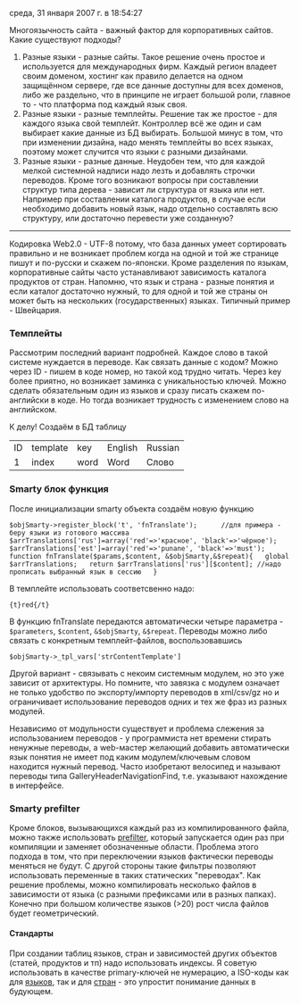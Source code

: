 среда, 31 января 2007 г. в 18:54:27

Многоязычность сайта - важный фактор для корпоративных сайтов. Какие существуют подходы?

1. Разные языки - разные сайты. Такое решение очень простое и используется для международных фирм. Каждый регион владеет своим доменом, хостинг как правило делается на одном защищённом сервере, где все данные доступны для всех доменов, либо же раздельно, что в принципе не играет большой роли, главное то - что платформа под каждый язык своя.
2. Разные языки - разные темплейты. Решение так же простое - для каждого языка свой темплейт. Контроллер всё же один и сам выбирает какие данные из БД выбирать. Большой минус в том, что при изменении дизайна, надо менять темплейты во всех языках, поэтому может случится что языки с разными дизайнами.
3. Разные языки - разные данные. Неудобен тем, что для каждой мелкой системной надписи надо лезть и добавлять строчки переводов. Кроме того возникают вопросы при составлении структур типа дерева - зависит ли структура от языка или нет. Например при составлении каталога продуктов, в случае если необходимо добавить новый язык, надо отдельно составлять всю структуру, или достаточно перевести уже созданную?

---

Кодировка Web2.0 - UTF-8 потому, что база данных умеет сортировать правильно и не возникает проблем когда на одной и той же странице пишут и по-русски и скажем по-японски. Кроме разделения по языкам, корпоративные сайты часто устанавливают зависимость каталога продуктов от стран. Напомню, что язык и страна - разные понятия и если каталог достаточно нужный, то для одной и той же страны он может быть на нескольких (государственных) языках. Типичный пример - Швейцария.

### Темплейты

Рассмотрим последний вариант подробней. Каждое слово в такой системе нуждается в переводе. Как связать данные с кодом? Можно через ID - пишем в коде номер, но такой код трудно читать. Через key более приятно, но возникает заминка с уникальностью ключей. Можно сделать обязательным один из языков и сразу писать скажем по-английски в коде. Но тогда возникает трудность с изменением слово на английском.

К делу! Создаём в БД таблицу

|   |   |   |   |   |
|---|---|---|---|---|
|ID|template|key|English|Russian|
|1|index|word|Word|Слово|

### Smarty блок функция

После инициализации smarty объекта создаём новую функцию

`$objSmarty->register_block('t', 'fnTranslate');      //для примера - беру языки из готового массива   $arrTranslations['rus']=array('red'=>'красное', 'black'=>'чёрное');   $arrTranslations['est']=array('red'=>'punane', 'black'=>'must');      function fnTranslate($params,$content, &$objSmarty,&$repeat){   global $arrTranslations;   return $arrTranslations['rus'][$content]; //надо прописать выбранный язык в сессию   }`

В темплейте использовать соответсвенно надо:

`{t}red{/t}`

В функцию fnTranslate передаются автоматически четыре параметра - `$parameters`, `$content`, `&$objSmarty`, `&$repeat`. Переводы можно либо связать с конкретным темплейт-файлов, воспользовавшись

`$objSmarty->_tpl_vars['strContentTemplate']`

Другой вариант - связывать с некоим системным модулем, но это уже зависит от архитектуры. Но помните, что завязка с модулем означает не только удобство по экспорту/импорту переводов в xml/csv/gz но и ограничивает использование переводов одних и тех же фраз из разных модулей.

Независимо от модульности существует и проблема слежения за использованием переводов - у программиста нет времени стирать ненужные переводы, а web-мастер желающий добавить автоматически язык понятия не имеет под каким модулем/ключевым словом находится нужный перевод. Часто изобретают велосипед и называют переводы типа GalleryHeaderNavigationFind, т.е. указывают нахождение в интерфейсе.

### Smarty prefilter

Кроме блоков, вызывающихся каждый раз из компилированного файла, можно также использовать [prefilter](http://www.smarty.net/manual/en/api.register.prefilter.php), который запускается один раз при компиляции и заменяет обозначенные области. Проблема этого подхода в том, что при переключении языков фактически переводы меняться не будут. С другой стороны такие фильтры позволяют использовать переменные в таких статических "переводах". Как решение проблемы, можно компилировать несколько файлов в зависимости от языка (с разными префиксами или в разных папках). Конечно при большом количестве языков (>20) рост числа файлов будет геометрический.

#### Стандарты

При создании таблиц языков, стран и зависимостей других объектов (статей, продуктов и тп) надо использовать индексы. Я советую использовать в качестве primary-ключей не нумерацию, а ISO-коды как для [языков](http://www.loc.gov/standards/iso639-2/php/code_list.php), так и для [стран](http://www.iso.org/iso/country_codes/iso_3166_code_lists/english_country_names_and_code_elements.htm) - это упростит понимание данных в будующем.